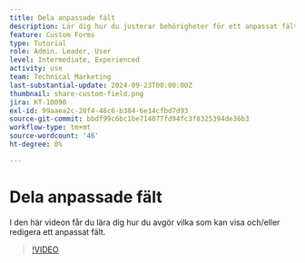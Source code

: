 ```yaml
---
title: Dela anpassade fält
description: Lär dig hur du justerar behörigheter för ett anpassat fält för att avgöra om användare kan hantera eller bara visa det anpassade fältet.
feature: Custom Forms
type: Tutorial
role: Admin, Leader, User
level: Intermediate, Experienced
activity: use
team: Technical Marketing
last-substantial-update: 2024-09-23T00:00:00Z
thumbnail: share-custom-field.png
jira: KT-10090
exl-id: 99aaea2c-28f4-46c6-b384-6e14cfbd7d93
source-git-commit: bbdf99c6bc1be714077fd94fc3f8325394de36b3
workflow-type: tm+mt
source-wordcount: '46'
ht-degree: 0%

---
```


# Dela anpassade fält


I den här videon får du lära dig hur du avgör vilka som kan visa och/eller redigera ett anpassat fält.

>[!VIDEO](https://video.tv.adobe.com/v/3446546/?quality=12&learn=on&enablevpops=1&captions=swe)

